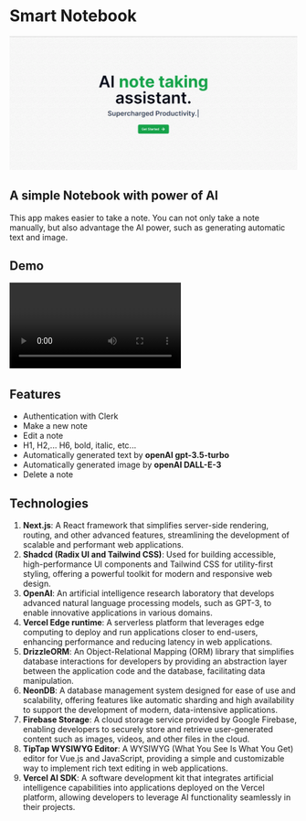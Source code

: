 # Smart Notebook

![screenshot](./assets/smart_notebook.png)

## A simple Notebook with power of AI
This app makes easier to take a note. You can not only take a note manually, but also advantage the AI power, such as generating automatic text and image.

## Demo

![demo](./assets/demo.mov)

## Features
- Authentication with Clerk
- Make a new note
- Edit a note
- H1, H2,... H6, bold, italic, etc...
- Automatically generated text by **openAI gpt-3.5-turbo**
- Automatically generated image by **openAI DALL-E-3**
- Delete a note

## Technologies
1. **Next.js**: A React framework that simplifies server-side rendering, routing, and other advanced features, streamlining the development of scalable and performant web applications.
2. **Shadcd (Radix UI and Tailwind CSS)**: Used for building accessible, high-performance UI components and Tailwind CSS for utility-first styling, offering a powerful toolkit for modern and responsive web design.
3. **OpenAI**: An artificial intelligence research laboratory that develops advanced natural language processing models, such as GPT-3, to enable innovative applications in various domains.
4. **Vercel Edge runtime**:  A serverless platform that leverages edge computing to deploy and run applications closer to end-users, enhancing performance and reducing latency in web applications.
5. **DrizzleORM**: An Object-Relational Mapping (ORM) library that simplifies database interactions for developers by providing an abstraction layer between the application code and the database, facilitating data manipulation.
6. **NeonDB**: A database management system designed for ease of use and scalability, offering features like automatic sharding and high availability to support the development of modern, data-intensive applications.
7. **Firebase Storage**: A cloud storage service provided by Google Firebase, enabling developers to securely store and retrieve user-generated content such as images, videos, and other files in the cloud.
8. **TipTap WYSIWYG Editor**: A WYSIWYG (What You See Is What You Get) editor for Vue.js and JavaScript, providing a simple and customizable way to implement rich text editing in web applications.
9. **Vercel AI SDK**: A software development kit that integrates artificial intelligence capabilities into applications deployed on the Vercel platform, allowing developers to leverage AI functionality seamlessly in their projects.
